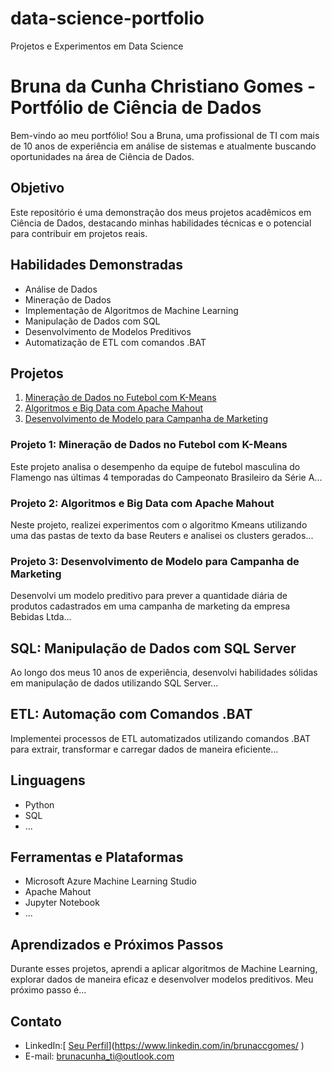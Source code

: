 # data-science-portfolio
Projetos e Experimentos em Data Science

# Bruna da Cunha Christiano Gomes - Portfólio de Ciência de Dados

Bem-vindo ao meu portfólio! Sou a Bruna, uma profissional de TI com mais de 10 anos de experiência em análise de sistemas e atualmente buscando oportunidades na área de Ciência de Dados.

## Objetivo

Este repositório é uma demonstração dos meus projetos acadêmicos em Ciência de Dados, destacando minhas habilidades técnicas e o potencial para contribuir em projetos reais.

## Habilidades Demonstradas

- Análise de Dados
- Mineração de Dados
- Implementação de Algoritmos de Machine Learning
- Manipulação de Dados com SQL
- Desenvolvimento de Modelos Preditivos
- Automatização de ETL com comandos .BAT

## Projetos

1. [Mineração de Dados no Futebol com K-Means](./mineracao-dados-futebol)
2. [Algoritmos e Big Data com Apache Mahout](./projeto2_algoritmos_bigdata_mahout)
3. [Desenvolvimento de Modelo para Campanha de Marketing](./projeto3_modelo_campanha_marketing)

### Projeto 1: Mineração de Dados no Futebol com K-Means

Este projeto analisa o desempenho da equipe de futebol masculina do Flamengo nas últimas 4 temporadas do Campeonato Brasileiro da Série A...

### Projeto 2: Algoritmos e Big Data com Apache Mahout

Neste projeto, realizei experimentos com o algoritmo Kmeans utilizando uma das pastas de texto da base Reuters e analisei os clusters gerados...

### Projeto 3: Desenvolvimento de Modelo para Campanha de Marketing

Desenvolvi um modelo preditivo para prever a quantidade diária de produtos cadastrados em uma campanha de marketing da empresa Bebidas Ltda...

## SQL: Manipulação de Dados com SQL Server

Ao longo dos meus 10 anos de experiência, desenvolvi habilidades sólidas em manipulação de dados utilizando SQL Server...

## ETL: Automação com Comandos .BAT

Implementei processos de ETL automatizados utilizando comandos .BAT para extrair, transformar e carregar dados de maneira eficiente...

## Linguagens

- Python
- SQL
- ...

## Ferramentas e Plataformas

- Microsoft Azure Machine Learning Studio
- Apache Mahout
- Jupyter Notebook
- ...

## Aprendizados e Próximos Passos

Durante esses projetos, aprendi a aplicar algoritmos de Machine Learning, explorar dados de maneira eficaz e desenvolver modelos preditivos. Meu próximo passo é...

## Contato

- LinkedIn:[ [Seu Perfil](https://www.linkedin.com/in/seuperfil/)](https://www.linkedin.com/in/brunaccgomes/ )
- E-mail:  brunacunha_ti@outlook.com 

